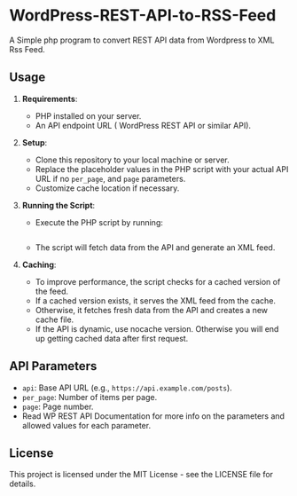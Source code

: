 # WordPress-REST-API-to-RSS-Feed
A Simple php program to convert REST API data from Wordpress to XML Rss Feed.

## Usage

1. **Requirements**:
   - PHP installed on your server.
   - An API endpoint URL ( WordPress REST API or similar API).

2. **Setup**:
   - Clone this repository to your local machine or server.
   - Replace the placeholder values in the PHP script with your actual API URL if no `per_page`, and `page` parameters.
   - Customize cache location if necessary.

3. **Running the Script**:
   - Execute the PHP script by running:
     ```yoururl/converter.php?api=rest-api-url&page=value&per_page=value
     ```
   - The script will fetch data from the API and generate an XML feed.

4. **Caching**:
   - To improve performance, the script checks for a cached version of the feed.
   - If a cached version exists, it serves the XML feed from the cache.
   - Otherwise, it fetches fresh data from the API and creates a new cache file.
   - If the API is dynamic, use nocache version. Otherwise you will end up getting cached data after first request.

## API Parameters

- `api`: Base API URL (e.g., `https://api.example.com/posts`).
- `per_page`: Number of items per page.
- `page`: Page number.
- Read WP REST API Documentation for more info on the parameters and allowed values for each parameter.

## License

This project is licensed under the MIT License - see the LICENSE file for details.

